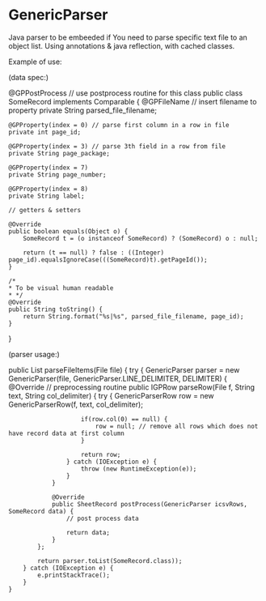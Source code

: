 # GenericParser
Java parser to be embeeded if You need to parse specific text file to an object list.
Using annotations & java reflection, with cached classes.

Example of use:



(data spec:)



@GPPostProcess // use postprocess routine for this class
public class SomeRecord implements Comparable<SomeRecord> {
    @GPFileName // insert filename to property
    private String parsed_file_filename;

    @GPProperty(index = 0) // parse first column in a row in file
    private int page_id;

    @GPProperty(index = 3) // parse 3th field in a row from file
    private String page_package;

    @GPProperty(index = 7)
    private String page_number;

    @GPProperty(index = 8)
    private String label;
    
    // getters & setters

    @Override
    public boolean equals(Object o) {
        SomeRecord t = (o instanceof SomeRecord) ? (SomeRecord) o : null;

        return (t == null) ? false : ((Integer) page_id).equalsIgnoreCase(((SomeRecord)t).getPageId());
    }

    /*
    * To be visual human readable
    * */
    @Override
    public String toString() {
        return String.format("%s|%s", parsed_file_filename, page_id);
    }
}




(parser usage:)




public List<SomeRecord> parseFileItems(File file) {
        try {
            GenericParser parser = new GenericParser<SomeRecord>(file, GenericParser.LINE_DELIMITER, DELIMITER) {
                @Override // preprocessing routine
                public IGPRow parseRow(File f, String text, String col_delimiter) {
                    try {
                        GenericParserRow row = new GenericParserRow(f, text, col_delimiter);

                        if(row.col(0) == null) {
                            row = null; // remove all rows which does not have record data at first column
                        }

                        return row;
                    } catch (IOException e) {
                        throw (new RuntimeException(e));
                    }
                }

                @Override
                public SheetRecord postProcess(GenericParser icsvRows, SomeRecord data) {
                    // post process data

                    return data;
                }
            };

            return parser.toList(SomeRecord.class));
        } catch (IOException e) {
            e.printStackTrace();
        }
    }

